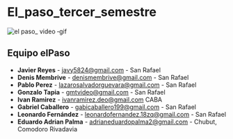 # El_paso_tercer_semestre


![el paso_ video ‐gif](https://github.com/CodeSystem2022/El_paso_tercer_semestre/assets/102986627/25586503-70c2-4b27-a625-19d2d8d35e3f)




## Equipo elPaso

* **Javier Reyes** - javy5824@gmail.com - San Rafael
* **Denis Membrive** - denismembrive@gmail.com - San Rafael
* **Pablo Perez** - lazarosalvadorguevara@gmail.com - San Rafael
* **Gonzalo Tapia** - gmtvideo@gmail.com - San Rafael
* **Ivan Ramirez** - ivanramirez.deo@gmail.com CABA
* **Gabriel Caballero** - gabicaballero199@gmail.com - San Rafael
* **Leonardo Fernández** - leonardofernandez.18zq@gmail.com - San Rafael
* **Eduardo Adrian Palma** - adrianeduardopalma2@gmail.com - Chubut, Comodoro Rivadavia
